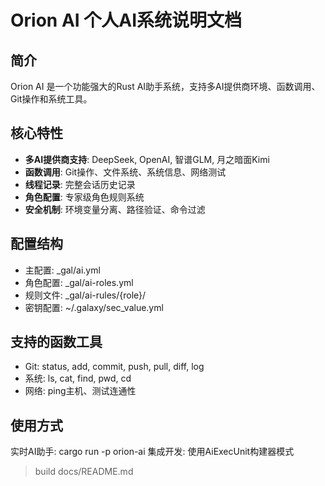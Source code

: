 # Orion AI 个人AI系统说明文档

## 简介
Orion AI 是一个功能强大的Rust AI助手系统，支持多AI提供商环境、函数调用、Git操作和系统工具。

## 核心特性
- **多AI提供商支持**: DeepSeek, OpenAI, 智谱GLM, 月之暗面Kimi
- **函数调用**: Git操作、文件系统、系统信息、网络测试
- **线程记录**: 完整会话历史记录
- **角色配置**: 专家级角色规则系统
- **安全机制**: 环境变量分离、路径验证、命令过滤

## 配置结构
- 主配置: _gal/ai.yml
- 角色配置: _gal/ai-roles.yml  
- 规则文件: _gal/ai-rules/{role}/
- 密钥配置: ~/.galaxy/sec_value.yml

## 支持的函数工具
- Git: status, add, commit, push, pull, diff, log
- 系统: ls, cat, find, pwd, cd
- 网络: ping主机、测试连通性

## 使用方式
实时AI助手: cargo run -p orion-ai
集成开发: 使用AiExecUnit构建器模式
> build docs/README.md
